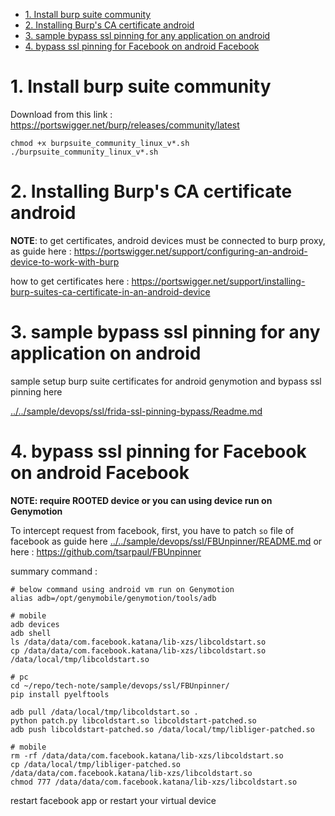 - [1. Install burp suite community](#1-install-burp-suite-community)
- [2. Installing Burp's CA certificate android](#2-installing-burps-ca-certificate-android)
- [3. sample bypass ssl pinning for any application on android](#3-sample-bypass-ssl-pinning-for-any-application-on-android)
- [4. bypass ssl pinning for Facebook on android Facebook](#4-bypass-ssl-pinning-for-facebook-on-android-facebook)

# 1. Install burp suite community

Download from this link : https://portswigger.net/burp/releases/community/latest

```shell
chmod +x burpsuite_community_linux_v*.sh
./burpsuite_community_linux_v*.sh
```

# 2. Installing Burp's CA certificate android

**NOTE**: to get certificates, android devices must be connected to burp proxy, as guide here : https://portswigger.net/support/configuring-an-android-device-to-work-with-burp

how to get certificates here : https://portswigger.net/support/installing-burp-suites-ca-certificate-in-an-android-device

# 3. sample bypass ssl pinning for any application on android

sample setup burp suite certificates for android genymotion and bypass ssl pinning here

[../../sample/devops/ssl/frida-ssl-pinning-bypass/Readme.md](../../sample/devops/ssl/frida-ssl-pinning-bypass/Readme.md)

# 4. bypass ssl pinning for Facebook on android Facebook

**NOTE: require ROOTED device or you can using device run on Genymotion**

To intercept request from facebook, first, you have to patch `so` file of facebook as guide here [../../sample/devops/ssl/FBUnpinner/README.md](../../sample/devops/ssl/FBUnpinner/README.md) or here : https://github.com/tsarpaul/FBUnpinner

summary command : 

```shell
# below command using android vm run on Genymotion
alias adb=/opt/genymobile/genymotion/tools/adb

# mobile
adb devices
adb shell
ls /data/data/com.facebook.katana/lib-xzs/libcoldstart.so
cp /data/data/com.facebook.katana/lib-xzs/libcoldstart.so /data/local/tmp/libcoldstart.so

# pc
cd ~/repo/tech-note/sample/devops/ssl/FBUnpinner/
pip install pyelftools

adb pull /data/local/tmp/libcoldstart.so .
python patch.py libcoldstart.so libcoldstart-patched.so
adb push libcoldstart-patched.so /data/local/tmp/libliger-patched.so

# mobile
rm -rf /data/data/com.facebook.katana/lib-xzs/libcoldstart.so
cp /data/local/tmp/libliger-patched.so /data/data/com.facebook.katana/lib-xzs/libcoldstart.so
chmod 777 /data/data/com.facebook.katana/lib-xzs/libcoldstart.so
```

restart facebook app or restart your virtual device
